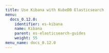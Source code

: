 ```yaml
---
title: Use Kibana with KubeDB Elasticsearch
menu:
  docs_0.12.0:
    identifier: es-kibana
    name: Kibana
    parent: es-elasticsearch-guides
    weight: 55
menu_name: docs_0.12.0
---
```

